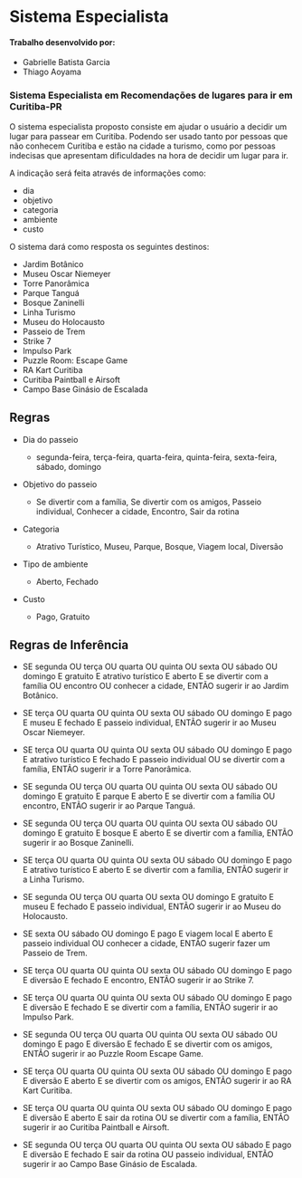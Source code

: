 # Sistema Especialista

#### Trabalho desenvolvido por:
- Gabrielle Batista Garcia
- Thiago Aoyama

### Sistema Especialista em Recomendações de lugares para ir em Curitiba-PR

O sistema especialista proposto consiste em ajudar o usuário a decidir um lugar para passear em Curitiba. Podendo ser usado tanto por pessoas que não conhecem Curitiba e estão na cidade a turismo, como por pessoas indecisas que apresentam dificuldades na hora de decidir um lugar para ir. 

A indicação será feita através de informações como:
- dia
- objetivo
- categoria
- ambiente
- custo

O sistema dará como resposta os seguintes destinos: 
-	Jardim Botânico
-	Museu Oscar Niemeyer
-	Torre Panorâmica 
-	Parque Tanguá
-	Bosque Zaninelli
-	Linha Turismo
-	Museu do Holocausto 
-	Passeio de Trem
-	Strike 7
-	Impulso Park
-	Puzzle Room: Escape Game
-	RA Kart Curitiba
-	Curitiba Paintball e Airsoft 
-	Campo Base Ginásio de Escalada 

## Regras

- Dia do passeio
  - segunda-feira, terça-feira, quarta-feira, quinta-feira, sexta-feira, sábado, domingo

- Objetivo do passeio
  - Se divertir com a família, Se divertir com os amigos, Passeio individual, Conhecer a cidade, Encontro, Sair da rotina

- Categoria
  - Atrativo Turístico, Museu, Parque, Bosque, Viagem local, Diversão

- Tipo de ambiente
  - Aberto, Fechado

- Custo
  - Pago, Gratuito

## Regras de Inferência

- SE segunda OU terça OU quarta OU quinta OU sexta OU sábado OU domingo E gratuito E atrativo turístico E aberto E se divertir com a família OU encontro OU conhecer a cidade, ENTÃO sugerir ir ao Jardim Botânico.

- SE terça OU quarta OU quinta OU sexta OU sábado OU domingo E pago E museu E fechado E passeio individual, ENTÃO sugerir ir ao Museu Oscar Niemeyer.

- SE terça OU quarta OU quinta OU sexta OU sábado OU domingo E pago E atrativo turístico E fechado E passeio individual OU se divertir com a família, ENTÃO sugerir ir a Torre Panorâmica. 

- SE segunda OU terça OU quarta OU quinta OU sexta OU sábado OU domingo E gratuito E parque E aberto E se divertir com a família OU encontro, ENTÃO sugerir ir ao Parque Tanguá.

- SE segunda OU terça OU quarta OU quinta OU sexta OU sábado OU domingo E gratuito E bosque E aberto E se divertir com a família, ENTÃO sugerir ir ao Bosque Zaninelli.

- SE terça OU quarta OU quinta OU sexta OU sábado OU domingo E pago E atrativo turístico E aberto E se divertir com a família, ENTÃO sugerir ir a Linha Turismo.

- SE segunda OU terça OU quarta OU sexta OU domingo E gratuito E museu E fechado E passeio individual, ENTÃO sugerir ir ao Museu do Holocausto.

- SE sexta OU sábado OU domingo E pago E viagem local E aberto E passeio individual OU conhecer a cidade, ENTÃO sugerir fazer um Passeio de Trem.

- SE terça OU quarta OU quinta OU sexta OU sábado OU domingo E pago E diversão E fechado E encontro, ENTÃO sugerir ir ao Strike 7.

- SE terça OU quarta OU quinta OU sexta OU sábado OU domingo E pago E diversão E fechado E se divertir com a família, ENTÃO sugerir ir ao Impulso Park.

- SE segunda OU terça OU quarta OU quinta OU sexta OU sábado OU domingo E pago E diversão E fechado E se divertir com os amigos, ENTÃO sugerir ir ao Puzzle Room Escape Game.

- SE terça OU quarta OU quinta OU sexta OU sábado OU domingo E pago E diversão E aberto E se divertir com os amigos, ENTÃO sugerir ir ao RA Kart Curitiba.

- SE terça OU quarta OU quinta OU sexta OU sábado OU domingo E pago E diversão E aberto E sair da rotina OU se divertir com a família, ENTÃO sugerir ir ao Curitiba Paintball e Airsoft.

- SE segunda OU terça OU quarta OU quinta OU sexta OU sábado E pago E diversão E fechado E sair da rotina OU passeio individual, ENTÃO sugerir ir ao Campo Base Ginásio de Escalada.
